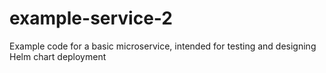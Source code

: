 # example-service-2
Example code for a basic microservice, intended for testing and designing Helm chart deployment
